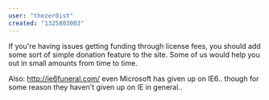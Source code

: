 ```yaml
---
user: "thezer0ist"
created: "1325803003"
---
```


If you're having issues getting funding through license fees, you should add some sort of simple donation feature to the site. Some of us would help you out in small amounts from time to time.


Also: <http://ie6funeral.com/> even Microsoft has given up on IE6.. though for some reason they haven't given up on IE in general..
